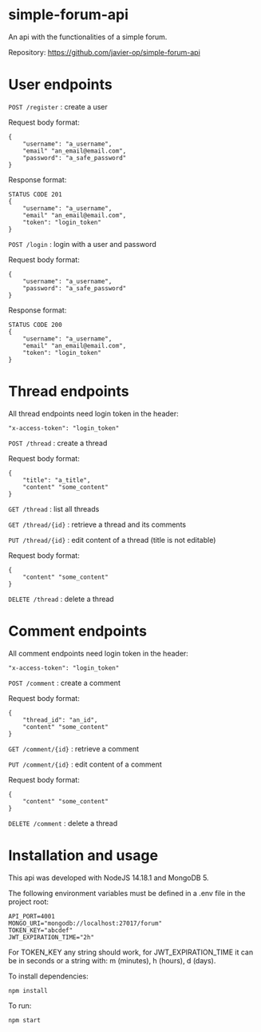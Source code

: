 # simple-forum-api
An api with the functionalities of a simple forum.

Repository: https://github.com/javier-op/simple-forum-api

# User endpoints
```POST /register``` : create a user

Request body format:
```
{
    "username": "a_username",
    "email" "an_email@email.com",
    "password": "a_safe_password"
}
```

Response format:
```
STATUS CODE 201
{
    "username": "a_username",
    "email" "an_email@email.com",
    "token": "login_token"
}
```

```POST /login``` : login with a user and password

Request body format:
```
{
    "username": "a_username",
    "password": "a_safe_password"
}
```
Response format:
```
STATUS CODE 200
{
    "username": "a_username",
    "email" "an_email@email.com",
    "token": "login_token"
}
```

# Thread endpoints
All thread endpoints need login token in the header:
```
"x-access-token": "login_token"
```
```POST /thread``` : create a thread

Request body format:
```
{
    "title": "a_title",
    "content" "some_content"
}
```

```GET /thread``` : list all threads

```GET /thread/{id}``` : retrieve a thread and its comments

```PUT /thread/{id}``` : edit content of a thread (title is not editable)

Request body format:
```
{
    "content" "some_content"
}
```

```DELETE /thread``` : delete a thread

# Comment endpoints
All comment endpoints need login token in the header:
```
"x-access-token": "login_token"
```
```POST /comment``` : create a comment

Request body format:
```
{
    "thread_id": "an_id",
    "content" "some_content"
}
```

```GET /comment/{id}``` : retrieve a comment

```PUT /comment/{id}``` : edit content of a comment

Request body format:
```
{
    "content" "some_content"
}
```

```DELETE /comment``` : delete a thread

# Installation and usage
This api was developed with NodeJS 14.18.1 and MongoDB 5.

The following environment variables must be defined in a .env file in the project root:

```
API_PORT=4001
MONGO_URI="mongodb://localhost:27017/forum"
TOKEN_KEY="abcdef"
JWT_EXPIRATION_TIME="2h"
```
For TOKEN_KEY any string should work, for JWT_EXPIRATION_TIME it can be in seconds or a string with: m (minutes), h (hours), d (days).

To install dependencies:
```
npm install
```

To run:
```
npm start
```
